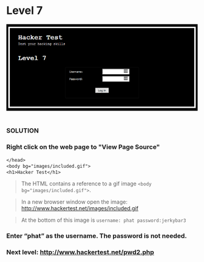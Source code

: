 # Level 7

![Alt text](level7.PNG?raw=true)

#
### SOLUTION
 
### Right click on the web page to "View Page Source"

	</head>
	<body bg="images/included.gif">
	<h1>Hacker Test</h1>

> The HTML contains a reference to a gif image `<body bg="images/included.gif">`.

> In a new browser window open the image: http://www.hackertest.net/images/included.gif

> At the bottom of this image is  `username: phat password:jerkybar3`

### Enter “phat” as the username. The password is not needed.

### Next level: http://www.hackertest.net/pwd2.php
